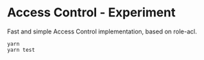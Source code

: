 # Access Control - Experiment

Fast and simple Access Control implementation, based on role-acl.

```shell
yarn
yarn test
```

